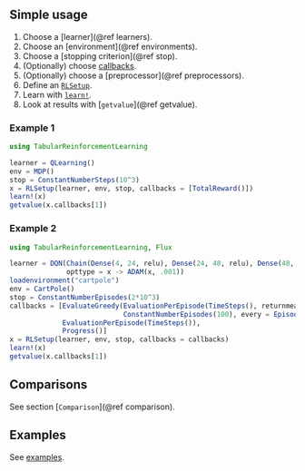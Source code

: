 ## Simple usage

1. Choose a [learner](@ref learners).
2. Choose an [environment](@ref environments).
3. Choose a [stopping criterion](@ref stop).
4. (Optionally) choose [callbacks](@ref).
5. (Optionally) choose a [preprocessor](@ref preprocessors).
6. Define an [`RLSetup`](@ref).
7. Learn with [`learn!`](@ref).
8. Look at results with [`getvalue`](@ref getvalue).

### Example 1

```julia
using TabularReinforcementLearning

learner = QLearning()
env = MDP()
stop = ConstantNumberSteps(10^3)
x = RLSetup(learner, env, stop, callbacks = [TotalReward()])
learn!(x)
getvalue(x.callbacks[1])
```

### Example 2

```julia
using TabularReinforcementLearning, Flux

learner = DQN(Chain(Dense(4, 24, relu), Dense(24, 48, relu), Dense(48, 2)),
              opttype = x -> ADAM(x, .001))
loadenvironment("cartpole")
env = CartPole()
stop = ConstantNumberEpisodes(2*10^3)
callbacks = [EvaluateGreedy(EvaluationPerEpisode(TimeSteps(), returnmean=true),
                            ConstantNumberEpisodes(100), every = Episode(100)),
             EvaluationPerEpisode(TimeSteps()),
             Progress()]
x = RLSetup(learner, env, stop, callbacks = callbacks)
learn!(x)
getvalue(x.callbacks[1])
```


## Comparisons

See section [`Comparison`](@ref comparison).

## Examples

See [examples](https://github.com/jbrea/TabularReinforcementLearning.jl/tree/master/examples).
